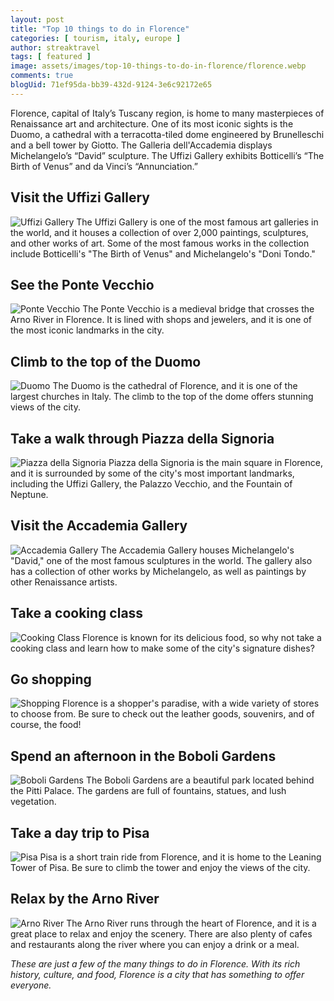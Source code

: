 ```yaml
---
layout: post
title: "Top 10 things to do in Florence"
categories: [ tourism, italy, europe ]
author: streaktravel
tags: [ featured ]
image: assets/images/top-10-things-to-do-in-florence/florence.webp
comments: true
blogUid: 71ef95da-bb39-432d-9124-3e6c92172e65
---
```


Florence, capital of Italy’s Tuscany region, is home to many masterpieces of Renaissance art and architecture. One of its most iconic sights is the Duomo, a cathedral with a terracotta-tiled dome engineered by Brunelleschi and a bell tower by Giotto. The Galleria dell'Accademia displays Michelangelo’s “David” sculpture. The Uffizi Gallery exhibits Botticelli’s “The Birth of Venus” and da Vinci’s “Annunciation.” 

## Visit the Uffizi Gallery
![Uffizi Gallery](/assets/images/top-10-things-to-do-in-florence/uffizi_gallery.webp)
The Uffizi Gallery is one of the most famous art galleries in the world, and it houses a collection of over 2,000 paintings, sculptures, and other works of art. Some of the most famous works in the collection include Botticelli's "The Birth of Venus" and Michelangelo's "Doni Tondo."

## See the Ponte Vecchio
![Ponte Vecchio](/assets/images/top-10-things-to-do-in-florence/ponte_vecchio.webp)
The Ponte Vecchio is a medieval bridge that crosses the Arno River in Florence. It is lined with shops and jewelers, and it is one of the most iconic landmarks in the city.

## Climb to the top of the Duomo
![Duomo](/assets/images/top-10-things-to-do-in-florence/duomo.webp)
The Duomo is the cathedral of Florence, and it is one of the largest churches in Italy. The climb to the top of the dome offers stunning views of the city.

## Take a walk through Piazza della Signoria
![Piazza della Signoria](/assets/images/top-10-things-to-do-in-florence/piazza_della_signoria.webp)
Piazza della Signoria is the main square in Florence, and it is surrounded by some of the city's most important landmarks, including the Uffizi Gallery, the Palazzo Vecchio, and the Fountain of Neptune.

## Visit the Accademia Gallery
![Accademia Gallery](/assets/images/top-10-things-to-do-in-florence/accademia_gallery.webp)
The Accademia Gallery houses Michelangelo's "David," one of the most famous sculptures in the world. The gallery also has a collection of other works by Michelangelo, as well as paintings by other Renaissance artists.

## Take a cooking class
![Cooking Class](/assets/images/top-10-things-to-do-in-florence/cooking_class.webp)
Florence is known for its delicious food, so why not take a cooking class and learn how to make some of the city's signature dishes?

## Go shopping
![Shopping](/assets/images/top-10-things-to-do-in-florence/shopping.webp)
Florence is a shopper's paradise, with a wide variety of stores to choose from. Be sure to check out the leather goods, souvenirs, and of course, the food!

## Spend an afternoon in the Boboli Gardens
![Boboli Gardens](/assets/images/top-10-things-to-do-in-florence/boboli_gardens.webp)
The Boboli Gardens are a beautiful park located behind the Pitti Palace. The gardens are full of fountains, statues, and lush vegetation.

## Take a day trip to Pisa
![Pisa](/assets/images/top-10-things-to-do-in-florence/pisa.webp)
Pisa is a short train ride from Florence, and it is home to the Leaning Tower of Pisa. Be sure to climb the tower and enjoy the views of the city.

## Relax by the Arno River
![Arno River](/assets/images/top-10-things-to-do-in-florence/arno_river.webp)
The Arno River runs through the heart of Florence, and it is a great place to relax and enjoy the scenery. There are also plenty of cafes and restaurants along the river where you can enjoy a drink or a meal.

_These are just a few of the many things to do in Florence. With its rich history, culture, and food, Florence is a city that has something to offer everyone._
